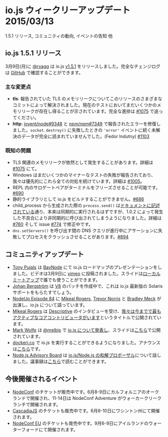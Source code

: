 # io.js ウィークリーアップデート 2015/03/13

1.5.1 リリース, コミュニティの動向, イベントの告知 他

<!--
# io.js 1.5.1 Release
-->

## io.js 1.5.1 リリース

<!--
On Monday, March 9th, [@rvagg](https://github.com/rvagg) released io.js [v1.5.1](https://iojs.org/dist/v1.5.1/). The complete change log can be found [on GitHub](https://github.com/iojs/io.js/blob/v1.x/CHANGELOG.md).
-->

3月9日(月)に [@rvagg](https://github.com/rvagg) は io.js [v1.5.1](https://iojs.org/dist/v1.5.1/) をリリースしました。完全なチェンジログは [GitHub](https://github.com/iojs/io.js/blob/v1.x/CHANGELOG.md) で確認することができます。

<!--
### Notable changes
-->

### 主な変更点

<!--
* **tls**: The reported TLS memory leak has been resolved via various commits in this release. Current testing indicated that there _may_ still be some leak problems. Track complete progress at [#1075](https://github.com/iojs/io.js/issues/1075).
* **http**: Fixed an error reported at [joyent/node#9348](https://github.com/joyent/node/issues/9348) and [npm/npm#7349](https://github.com/npm/npm/issues/7349). Pending data was not being fully read upon an `'error'` event leading to an assertion failure on `socket.destroy()`. (Fedor Indutny) [#1103](https://github.com/iojs/io.js/pull/1103)
-->

* **tls**: 報告されていた TLS のメモリリークについてこのリリースのさまざまなコミットによって解決されました。現在のテストにおいてまだいくつかのメモリリークが存在し得ることが示されています。完全な進捗は [#1075](https://github.com/iojs/io.js/issues/1075) で追ってください。
* **http**: [joyent/node#9348](https://github.com/joyent/node/issues/9348) と [npm/npm#7349](https://github.com/npm/npm/issues/7349) で報告されたエラーを修復しました。`socket.destroy()` に失敗したときの `'error'` イベントに続く未解決のデータが完全に読まれていませんでした。(Fedor Indutny) [#1103](https://github.com/iojs/io.js/pull/1103)

<!--
### Known issues
-->

### 既知の問題

<!--
* Possible remaining TLS-related memory leak(s), details at [#1075](https://github.com/iojs/io.js/issues/1075).
* Windows still reports some minor test failures and we are continuing to address all of these as a priority. See [#1005](https://github.com/iojs/io.js/issues/1005).
* Surrogate pair in REPL can freeze terminal [#690](https://github.com/iojs/io.js/issues/690)
* Not possible to build io.js as a static library [#686](https://github.com/iojs/io.js/issues/686)
* `process.send()` is not synchronous as the docs suggest, a regression introduced in 1.0.2, see [#760](https://github.com/iojs/io.js/issues/760) and fix in [#774](https://github.com/iojs/io.js/issues/774)
* Calling `dns.setServers()` while a DNS query is in progress can cause the process to crash on a failed assertion [#894](https://github.com/iojs/io.js/issues/894)
-->

* TLS 関連のメモリリークが依然として発生することがあります。詳細は [#1075](https://github.com/iojs/io.js/issues/1075) にて。
* Windows はまだいくつかのマイナーなテストの失敗が報告されており、我々は優先的にこれら全ての対処を続けています。詳細は [#1005](https://github.com/iojs/io.js/issues/1005)。
* REPL 内のサロゲートペアがターミナルをフリーズさせることが可能です。[#690](https://github.com/iojs/io.js/issues/690)
* 静的ライブラリとして io.js をビルドすることができません。[#686](https://github.com/iojs/io.js/issues/686)
* child_process から生成された際の `process.send()` は[ドキュメントに記述されている](https://iojs.org/api/child_process.html#child_process_child_send_message_sendhandle)通り、本来は同期的に実行されるはずですが、1.0.2 によって発生した不具合により非同期的に呼び出されてしまうようになりました。詳細は [#760](https://github.com/iojs/io.js/issues/760) そして issue [#774](https://github.com/iojs/io.js/issues/774) で修正中です。
* `dns.setServers()` を呼び出す間の DNS クエリが進行中にアサーションに失敗してプロセスをクラッシュさせることがあります。[#894](https://github.com/iojs/io.js/issues/894)

<!--
# Community Updates
-->

## コミュニティアップデート

<!--
* [Tony Pujals] (https://twitter.com/subfuzion) gave the io.js roadmap presentation to [BayNode](http://www.meetup.com/BayNode/events/220246228/). The video was posted to [vimeo](https://vimeo.com/121707989) on March 9. Slides are available for anyone to give at their [local meetup](ron.buell@rd.io).
* [Johan Bergström](https://github.com/jbergstroem) is working on getting a patch into [V8](https://codereview.chromium.org/990063002) on behalf of io.js to bring Solaris support back into the latest version
* [NodeUp Episode 84](http://nodeup.com/eightyfour) it's io.js update #1 with [Mikeal Rogers](https://github.com/mikeal), [Trevor Norris](https://github.com/trevnorris) and [Bradley Meck](https://github.com/bmeck)
* [Mikeal Rogers](https://github.com/mikeal) was interviewed for [Descriptive](http://descriptive.audio) podcast on an episoded called [We've Never Had This Many Active Contributors to Core Before](http://descriptive.audio/episodes/12)
* [Mark Wolfe](https://twitter.com/wolfeidau) gave a [talk about io.js](https://twitter.com/wolfeidau/status/575785856545378304) at [@melbjs](https://twitter.com/melbjs) meetup, slides are published [here](https://speakerdeck.com/wolfeidau/iojs-bringing-es6-to-the-node)
* [dockeri.co](http://dockeri.co/) now runs on io.js, you can see the announcement [here](https://twitter.com/wjblankenship/status/575867637680369665)
* [Node.js Advisory Board](https://nodejs.org/about/advisory-board/) are talking about the [io.js/Node.js reconciliation proposal](https://github.com/iojs/io.js/issues/978), you can check the meeting minutes [here](https://github.com/joyent/nodejs-advisory-board/blob/master/meetings/2015-03-09/minutes.md#nodejsiojs-reconciliation-bb)
-->

* [Tony Pujals](https://twitter.com/subfuzion) は [BayNode](http://www.meetup.com/BayNode/events/220246228/) にて io.js ロードマップのプレゼンテーションをしました。ビデオは3月9日に [vimeo](https://vimeo.com/121707989) に投稿されました。スライドは[ローカルミートアップ](ron.buell@rd.io)で誰でも使うことができます。
* [Johan Bergström](https://github.com/jbergstroem) は [V8](https://codereview.chromium.org/990063002) のパッチを作成中で、これは io.js 最新版の Solaris サポートをもらたすでしょう。
* [NodeUp Episode 84](http://nodeup.com/eightyfour) に [Mikeal Rogers](https://github.com/mikeal), [Trevor Norris](https://github.com/trevnorris) と [Bradley Meck](https://github.com/bmeck) が出演し、io.js について語っています。
* [Mikeal Rogers](https://github.com/mikeal) は [Descriptive](http://descriptive.audio) のインタビューを受け、[我々は今までで最もアクティブなコアコントリビュータがいます](http://descriptive.audio/episodes/12)というタイトルで公開されています。
* [Mark Wolfe](https://twitter.com/wolfeidau) は [@melbjs](https://twitter.com/melbjs) で [io.js について発表し](https://twitter.com/wolfeidau/status/575785856545378304)、スライドは[こちら](https://speakerdeck.com/wolfeidau/iojs-bringing-es6-to-the-node)で公開されています。
* [dockeri.co](http://dockeri.co/) で io.js を実行することができるようになりました。アナウンスは[こちら](https://twitter.com/wjblankenship/status/575867637680369665)です。
* [Node.js Advisory Board](https://nodejs.org/about/advisory-board/) は [io.js/Node.js の和解プロポーザル](http://blog.iojs.jp/reconciliation_proposal.html)について話しました。議事録は[こちら](https://github.com/joyent/nodejs-advisory-board/blob/master/meetings/2015-03-09/minutes.md#nodejsiojs-reconciliation-bb)で読むことができます。

<!--
# Upcoming Events
-->

## 今後開催されるイベント

<!--
* [NodeConf](http://nodeconf.com/) tickets are on sale, June 8th and 9th at Oakland, CA and NodeConf Adventure for June 11th - 14th at Walker Creek Ranch, CA
* [CascadiaJS](http://2015.cascadiajs.com/) tickets are on sale, July 8th - 10th at Washington State
* [NodeConf EU](http://nodeconf.eu/) tickets are on sale, September 6th - 9th at Waterford, Ireland
-->

* [NodeConf](http://nodeconf.com/) のチケットが販売中です。6月8-9日にカルフォルニアのオークランドで開催され、11-14日は NodeConf Adventure がウォーカークリークランチで開催されます。
* [CascadiaJS](http://2015.cascadiajs.com/) のチケットも販売中です。6月8-10日にワシントン州にて開催されます。
* [NodeConf EU](http://nodeconf.eu/) のチケットも発売中です。9月6-9日にアイルランドのウォーターフォードにて開催されます。
